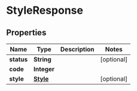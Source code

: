 
# StyleResponse

## Properties
Name | Type | Description | Notes
------------ | ------------- | ------------- | -------------
**status** | **String** |  |  [optional]
**code** | **Integer** |  | 
**style** | [**Style**](Style.md) |  |  [optional]



